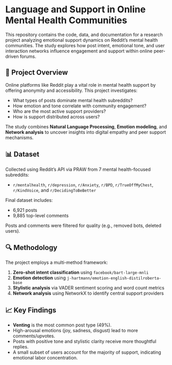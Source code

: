 # Language and Support in Online Mental Health Communities

This repository contains the code, data, and documentation for a research project analyzing emotional support dynamics on Reddit’s mental health communities. The study explores how post intent, emotional tone, and user interaction networks influence engagement and support within online peer-driven forums.

## 🧠 Project Overview

Online platforms like Reddit play a vital role in mental health support by offering anonymity and accessibility. This project investigates:
- What types of posts dominate mental health subreddits?
- How emotion and tone correlate with community engagement?
- Who are the most active support providers?
- How is support distributed across users?

The study combines **Natural Language Processing**, **Emotion modeling**, and **Network analysis** to uncover insights into digital empathy and peer support mechanisms.

## 📊 Dataset

Collected using Reddit’s API via PRAW from 7 mental health-focused subreddits:
- `r/mentalhealth`, `r/depression`, `r/Anxiety`, `r/BPD`, `r/TrueOffMyChest`, `r/KindVoice`, and `r/DecidingToBeBetter`

Final dataset includes:
- 6,921 posts
- 9,885 top-level comments

Posts and comments were filtered for quality (e.g., removed bots, deleted users).

## 🔍 Methodology

The project employs a multi-method framework:
1. **Zero-shot intent classification** using `facebook/bart-large-mnli`  
2. **Emotion detection** using `j-hartmann/emotion-english-distilroberta-base`  
3. **Stylistic analysis** via VADER sentiment scoring and word count metrics  
4. **Network analysis** using NetworkX to identify central support providers  

## 📈 Key Findings

- **Venting** is the most common post type (49%).
- High-arousal emotions (joy, sadness, disgust) lead to more comments/upvotes.
- Posts with positive tone and stylistic clarity receive more thoughtful replies.
- A small subset of users account for the majority of support, indicating emotional labor concentration.


